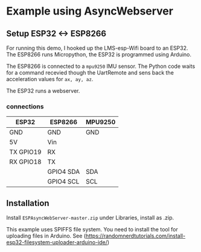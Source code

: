 # Example using AsyncWebserver

## Setup ESP32 <-> ESP8266

For running this demo, I hooked up the LMS-esp-Wifi board to an ESP32. The ESP8266 runs Micropython, the ESP32 is programmed using Arduino.

The ESP8266 is connected to a `mpu9250` IMU sensor. The Python code waits for a command recevied though the UartRemote and sens back the acceleration values for `ax, ay, az`.

The ESP32 runs a webserver.

### connections
 
|ESP32 | ESP8266 | MPU9250|
|------|--------|---------|
|GND  | GND| GND|
|5V  | Vin| |
|TX GPIO19| RX | |
|RX GPIO18| TX| |
| | GPIO4 SDA | SDA |
| | GPIO4 SCL | SCL |


 
## Installation

Install `ESPAsyncWebServer-master.zip` under Libraries, install as .zip.

This example uses SPIFFS file system. You need to install the tool for uploading files in Arduino. See (https://randomnerdtutorials.com/install-esp32-filesystem-uploader-arduino-ide/)